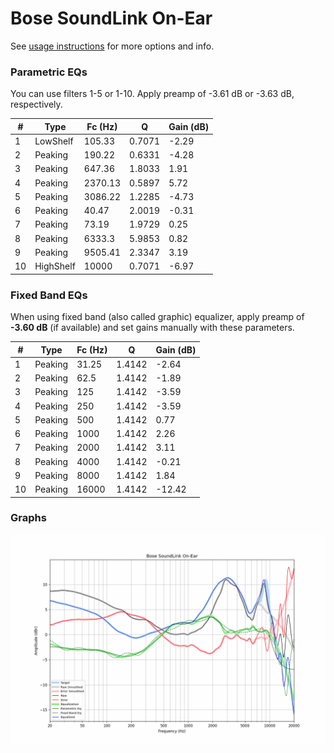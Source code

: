 # Bose SoundLink On-Ear
See [usage instructions](https://github.com/jaakkopasanen/AutoEq#usage) for more options and info.

### Parametric EQs
You can use filters 1-5 or 1-10. Apply preamp of -3.61 dB or -3.63 dB, respectively.

|   # | Type      |   Fc (Hz) |      Q |   Gain (dB) |
|-----|-----------|-----------|--------|-------------|
|   1 | LowShelf  |    105.33 | 0.7071 |       -2.29 |
|   2 | Peaking   |    190.22 | 0.6331 |       -4.28 |
|   3 | Peaking   |    647.36 | 1.8033 |        1.91 |
|   4 | Peaking   |   2370.13 | 0.5897 |        5.72 |
|   5 | Peaking   |   3086.22 | 1.2285 |       -4.73 |
|   6 | Peaking   |     40.47 | 2.0019 |       -0.31 |
|   7 | Peaking   |     73.19 | 1.9729 |        0.25 |
|   8 | Peaking   |   6333.3  | 5.9853 |        0.82 |
|   9 | Peaking   |   9505.41 | 2.3347 |        3.19 |
|  10 | HighShelf |  10000    | 0.7071 |       -6.97 |

### Fixed Band EQs
When using fixed band (also called graphic) equalizer, apply preamp of **-3.60 dB** (if available) and set gains manually with these parameters.

|   # | Type    |   Fc (Hz) |      Q |   Gain (dB) |
|-----|---------|-----------|--------|-------------|
|   1 | Peaking |     31.25 | 1.4142 |       -2.64 |
|   2 | Peaking |     62.5  | 1.4142 |       -1.89 |
|   3 | Peaking |    125    | 1.4142 |       -3.59 |
|   4 | Peaking |    250    | 1.4142 |       -3.59 |
|   5 | Peaking |    500    | 1.4142 |        0.77 |
|   6 | Peaking |   1000    | 1.4142 |        2.26 |
|   7 | Peaking |   2000    | 1.4142 |        3.11 |
|   8 | Peaking |   4000    | 1.4142 |       -0.21 |
|   9 | Peaking |   8000    | 1.4142 |        1.84 |
|  10 | Peaking |  16000    | 1.4142 |      -12.42 |

### Graphs
![](./Bose%20SoundLink%20On-Ear.png)
